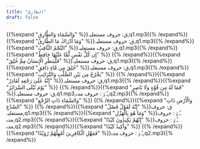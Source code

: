 ```yaml
---
title: "الطارق"
draft: false
---
```

 {{%expand "وَالسَّمَاءِ وَالطَّارِقِ" %}}ق: حروف مستعلیہ,q1.mp3{{% /expand%}}{{%expand "وَمَا أَدْرَاكَ مَا الطَّارِقُ" %}}ق: حروف مستعلیہ,q1.mp3{{% /expand%}}{{%expand "النَّجْمُ الثَّاقِبُ" %}}ق: حروف مستعلیہ,q1.mp3{{% /expand%}}{{%expand "إِن كُلُّ نَفْسٍ لَّمَّا عَلَيْهَا حَافِظٌ" %}} {{% /expand%}}{{%expand "فَلْيَنظُرِ الْإِنسَانُ مِمَّ خُلِقَ" %}}ق: حروف مستعلیہ,q1.mp3{{% /expand%}}{{%expand "خُلِقَ مِن مَّاءٍ دَافِقٍ" %}}ق: حروف مستعلیہ,q1.mp3{{% /expand%}}{{%expand "يَخْرُجُ مِن بَيْنِ الصُّلْبِ وَالتَّرَائِبِ" %}} {{% /expand%}}{{%expand "إِنَّهُ عَلَىٰ رَجْعِهِ لَقَادِرٌ" %}}ق: حروف مستعلیہ,q1.mp3{{% /expand%}}{{%expand "يَوْمَ تُبْلَى السَّرَائِرُ" %}} {{% /expand%}}{{%expand "فَمَا لَهُ مِن قُوَّةٍ وَلَا نَاصِرٍ" %}}ق: حروف مستعلیہ,q1.mp3,ـُ و٘ :  حروف مدہ,q2.mp3{{% /expand%}}{{%expand "وَالسَّمَاءِ ذَاتِ الرَّجْعِ" %}} {{% /expand%}}{{%expand "وَالْأَرْضِ ذَاتِ الصَّدْعِ" %}} {{% /expand%}}{{%expand "إِنَّهُ لَقَوْلٌ فَصْلٌ" %}}ق: حروف مستعلیہ,q1.mp3{{% /expand%}}{{%expand "وَمَا هُوَ بِالْهَزْلِ" %}}ـُ و٘ :  حروف مدہ,q2.mp3{{% /expand%}}{{%expand "إِنَّهُمْ يَكِيدُونَ كَيْدًا" %}}ـُ و٘ :  حروف مدہ,q2.mp3{{% /expand%}}{{%expand "وَأَكِيدُ كَيْدًا" %}} {{% /expand%}}{{%expand "فَمَهِّلِ الْكَافِرِينَ أَمْهِلْهُمْ رُوَيْدًا" %}}ـُ و٘ :  حروف مدہ,q2.mp3{{% /expand%}}